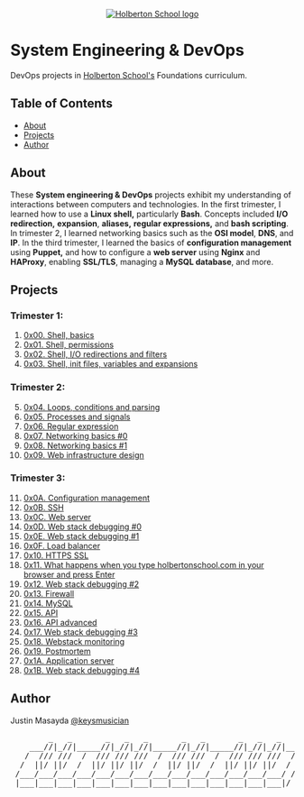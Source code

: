 <p align="center">
  <a href=#>
    <img src="https://user-images.githubusercontent.com/74752740/175812508-dc2482bf-bd5b-4c0a-b075-1bede95c488e.png" alt="Holberton School logo">
  </a>
</p>

# System Engineering & DevOps
DevOps projects in [Holberton School's](https://www.holbertonschool.com/) Foundations curriculum.

## Table of Contents
* [About](#about)
* [Projects](#projects)
* [Author](#author)

## About
These **System engineering & DevOps** projects exhibit my understanding of interactions between computers and technologies. In the first trimester, I learned how to use a **Linux shell,** particularly **Bash**. Concepts included **I/O redirection,** **expansion**, **aliases,** **regular expressions,** and **bash scripting**. In trimester 2, I learned networking basics such as the **OSI model**, **DNS**, and **IP**. In the third trimester, I learned the basics of **configuration management** using **Puppet,** and how to configure a **web server** using **Nginx** and **HAProxy**, enabling **SSL/TLS**, managing a **MySQL database**, and more.

## Projects
### Trimester 1:
1. [0x00. Shell, basics](https://github.com/keysmusician/holberton-system_engineering-devops/tree/main/0x00-shell_basics)
2. [0x01. Shell, permissions](https://github.com/keysmusician/holberton-system_engineering-devops/tree/main/0x01-shell_permissions)
3. [0x02. Shell, I/O redirections and filters](https://github.com/keysmusician/holberton-system_engineering-devops/tree/main/0x02-shell_redirections)
4. [0x03. Shell, init files, variables and expansions](https://github.com/keysmusician/holberton-system_engineering-devops/tree/main/0x03-shell_variables_expansions)

### Trimester 2:
5. [0x04. Loops, conditions and parsing](https://github.com/keysmusician/holberton-system_engineering-devops/tree/main/0x04-loops_conditions_and_parsing)
6. [0x05. Processes and signals](https://github.com/keysmusician/holberton-system_engineering-devops/tree/main/0x05-processes_and_signals)
7. [0x06. Regular expression](https://github.com/keysmusician/holberton-system_engineering-devops/tree/main/0x06-regular_expressions)
8. [0x07. Networking basics #0](https://github.com/keysmusician/holberton-system_engineering-devops/tree/main/0x07-networking_basics)
9. [0x08. Networking basics #1](https://github.com/keysmusician/holberton-system_engineering-devops/tree/main/0x08-networking_basics_2)
10. [0x09. Web infrastructure design](https://github.com/keysmusician/holberton-system_engineering-devops/tree/main/0x09-web_infrastructure_design)

### Trimester 3:
11. [0x0A. Configuration management](https://github.com/keysmusician/holberton-system_engineering-devops/tree/main/0x0A-configuration_management)
12. [0x0B. SSH](https://github.com/keysmusician/holberton-system_engineering-devops/tree/main/0x0B-ssh)
13. [0x0C. Web server](https://github.com/keysmusician/holberton-system_engineering-devops/tree/main/0x0C-web_server)
14. [0x0D. Web stack debugging #0](https://github.com/keysmusician/holberton-system_engineering-devops/tree/main/0x0D-web_stack_debugging_0)
15. [0x0E. Web stack debugging #1](https://github.com/keysmusician/holberton-system_engineering-devops/tree/main/0x0E-web_stack_debugging_1)
16. [0x0F. Load balancer](https://github.com/keysmusician/holberton-system_engineering-devops/tree/main/0x0F-load_balancer)
17. [0x10. HTTPS SSL](https://github.com/keysmusician/holberton-system_engineering-devops/tree/main/0x10-https_ssl)
18. [0x11. What happens when you type holbertonschool.com in your browser and press Enter](https://github.com/keysmusician/holberton-system_engineering-devops/tree/main/0x11-what_happens_when_your_type_holbertonschool_com_in_your_browser_and_press_enter)
19. [0x12. Web stack debugging #2](https://github.com/keysmusician/holberton-system_engineering-devops/tree/main/0x12-web_stack_debugging_2)
20. [0x13. Firewall](https://github.com/keysmusician/holberton-system_engineering-devops/tree/main/0x13-firewall)
21. [0x14. MySQL](https://github.com/keysmusician/holberton-system_engineering-devops/tree/main/0x14-mysql)
22. [0x15. API](https://github.com/keysmusician/holberton-system_engineering-devops/tree/main/0x15-api)
23. [0x16. API advanced](https://github.com/keysmusician/holberton-system_engineering-devops/tree/main/0x16-api_advanced)
24. [0x17. Web stack debugging #3](https://github.com/keysmusician/holberton-system_engineering-devops/tree/main/0x17-web_stack_debugging_3)
25. [0x18. Webstack monitoring](https://github.com/keysmusician/holberton-system_engineering-devops/tree/main/0x18-webstack_monitoring)
26. [0x19. Postmortem](https://github.com/keysmusician/holberton-system_engineering-devops/tree/main/0x19-postmortem)
27. [0x1A. Application server](https://github.com/keysmusician/holberton-system_engineering-devops/tree/main/0x1A-application_server)
28. [0x1B. Web stack debugging #4](https://github.com/keysmusician/holberton-system_engineering-devops/tree/main/0x1B-web_stack_debugging_4)

## Author
Justin Masayda [@keysmusician](https://github.com/keysmusician)
<pre align="center">
        _   _       _   _   _       _   _       _   _   _     
    ___//|_//|_____//|_//|_//|_____//|_//|_____//|_//|_//|___ 
   /  /// ///  /  /// /// ///  /  /// ///  /  /// /// ///  / |
  /  ||/ ||/  /  ||/ ||/ ||/  /  ||/ ||/  /  ||/ ||/ ||/  / / 
 /___/___/___/___/___/___/___/___/___/___/___/___/___/___/ /  
 |___|___|___|___|___|___|___|___|___|___|___|___|___|___|/   
 
</pre>
<p><span style="font-family: 'Lucida Console'; line-height: 14px; font-size: 14px; display: inline-block;">&nbsp;</span></p>  
